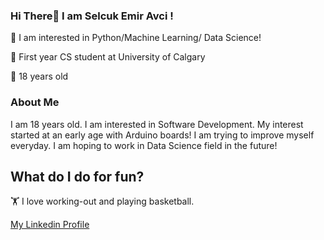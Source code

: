 ### Hi There👋 I am Selcuk Emir Avci !

🔭 I am interested in Python/Machine Learning/ Data Science!

🏫 First year CS student at University of Calgary

🔑 18 years old

### About Me

I am 18 years old. I am interested in Software Development. My interest started at an early age with Arduino boards! I am trying to improve myself everyday.
I am hoping to work in Data Science field in the future!

## What do I do for fun?

🏋️ I love working-out and playing basketball. 

[My Linkedin Profile](https://www.linkedin.com/in/selcukemiravci/)
